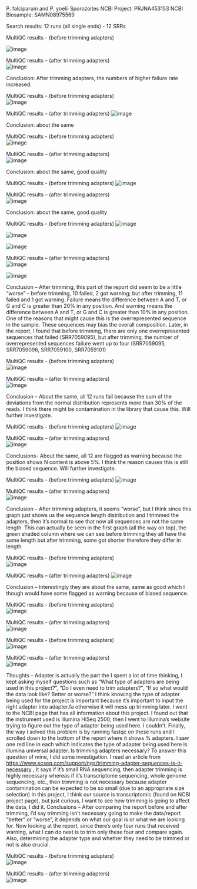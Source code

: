 P. falciparum and P. yoelii Sporozoites
NCBI Project: PRJNA453153
NCBI Biosample: SAMN08975569

Search results: 12 runs (all single ends) - 12 SRRs

MultiQC results - (before trimming adapters)    


![image](https://user-images.githubusercontent.com/61590108/81424006-407c6b00-9123-11ea-8acc-e994c10e7f5c.png)


MultiQC results – (after trimming adapters)   
![image](https://user-images.githubusercontent.com/61590108/81424458-fd6ec780-9123-11ea-8750-860541f8f153.png)

Conclusion: 
After trimming adapters, the numbers of higher failure rate increased.


MultiQC results - (before trimming adapters)    
![image](https://user-images.githubusercontent.com/61590108/81424627-3f980900-9124-11ea-94c1-684b2496b4cc.png)

MultiQC results – (after trimming adapters) 
![image](https://user-images.githubusercontent.com/61590108/81424745-6c4c2080-9124-11ea-84cb-ef41d886338a.png)

Conclusion:  about the same


MultiQC results - (before trimming adapters)   
![image](https://user-images.githubusercontent.com/61590108/81424849-930a5700-9124-11ea-8f05-6443820907de.png)

MultiQC results – (after trimming adapters)   
![image](https://user-images.githubusercontent.com/61590108/81424938-b03f2580-9124-11ea-85ef-b463d4c26604.png)

Conclusion: about the same, good quality


MultiQC results - (before trimming adapters)
![image](https://user-images.githubusercontent.com/61590108/81425041-d95fb600-9124-11ea-8a19-6ecf67b97c71.png)

MultiQC results – (after trimming adapters)  
![image](https://user-images.githubusercontent.com/61590108/81425112-f4322a80-9124-11ea-97b3-57957eae6bce.png)

Conclusion: about the same, good quality


MultiQC results - (before trimming adapters) 
![image](https://user-images.githubusercontent.com/61590108/81425194-19269d80-9125-11ea-9380-3d57e8b06964.png)

![image](https://user-images.githubusercontent.com/61590108/81425251-38bdc600-9125-11ea-8c54-f7b2c99bc2fd.png)

![image](https://user-images.githubusercontent.com/61590108/81425296-525f0d80-9125-11ea-9d77-8083ddf6ac1d.png)

MultiQC results – (after trimming adapters)   
![image](https://user-images.githubusercontent.com/61590108/81425354-6f93dc00-9125-11ea-8d84-59cb4cbc3756.png)

![image](https://user-images.githubusercontent.com/61590108/81425401-8803f680-9125-11ea-9010-96c19c88f90b.png)

Conclusion – 
After trimming, this part of the report did seem to be a little “worse” – before trimming, 10 failed, 2 got warning; but after trimming, 11 failed and 1 got warning. Failure means the difference between A and T, or G and C is greater than 20% in any position. And warning means the difference between A and T, or G and C is greater than 10% in any position. One of the reasons that might cause this is the overrepresented sequence in the sample. These sequences may bias the overall composition. Later, in the report, I found that before trimming, there are only one overrepresented sequences that failed (SRR7059095), but after trimming, the number of overrepresented sequences failure went up to four (SRR7059095, SRR7059096, SRR7059100, SRR7059101)


MultiQC results - (before trimming adapters)  
![image](https://user-images.githubusercontent.com/61590108/81425482-af5ac380-9125-11ea-9044-432f3fd4a2f5.png)

MultiQC results – (after trimming adapters)   
![image](https://user-images.githubusercontent.com/61590108/81425551-cb5e6500-9125-11ea-8c33-a1be52b65be8.png)

Conclusion – 
About the same, all 12 runs fail because the sum of the deviations from the normal distribution represents more than 30% of the reads. I think there might be contamination in the library that cause this. Will further investigate.


MultiQC results - (before trimming adapters)
![image](https://user-images.githubusercontent.com/61590108/81425649-0496d500-9126-11ea-96e8-5f4d60ac9c38.png)

MultiQC results – (after trimming adapters)   
![image](https://user-images.githubusercontent.com/61590108/81425741-2abc7500-9126-11ea-8a0e-5f883c98f639.png)

Conclusions- 
About the same, all 12 are flagged as warning because the position shows N content is above 5%.
I think the reason causes this is still the biased sequence. Will further investigate. 


MultiQC results - (before trimming adapters) 
![image](https://user-images.githubusercontent.com/61590108/81425817-47f14380-9126-11ea-9bbe-a20e38483291.png)

MultiQC results – (after trimming adapters)   
![image](https://user-images.githubusercontent.com/61590108/81425906-69522f80-9126-11ea-9a37-8887d3374d18.png)

Conclusion – 
After trimming adapters, it seems “worse”, but I think since this graph just shows us the sequence length distribution and I trimmed the adapters, then it’s normal to see that now all sequences are not the same length. This can actually be seen in the first graph (all the way on top), the green shaded column where we can see before trimming they all have the same length but after trimming, some got shorter therefore they differ in length. 


MultiQC results - (before trimming adapters)    
![image](https://user-images.githubusercontent.com/61590108/81425966-85ee6780-9126-11ea-84cb-04f7b5b021b2.png)

MultiQC results – (after trimming adapters) 
![image](https://user-images.githubusercontent.com/61590108/81426043-a28a9f80-9126-11ea-940b-c2d1300cb67b.png)

Conclusion – 
Interestingly they are about the same, same as good which I though would have some flagged as warning because of biased sequence. 


MultiQC results - (before trimming adapters)    
![image](https://user-images.githubusercontent.com/61590108/81426131-c51cb880-9126-11ea-9617-47e90dd0b1a3.png)

MultiQC results – (after trimming adapters)   
![image](https://user-images.githubusercontent.com/61590108/81426241-ebdaef00-9126-11ea-8d53-9b19aac6be9d.png)

MultiQC results - (before trimming adapters)   
![image](https://user-images.githubusercontent.com/61590108/81426328-08772700-9127-11ea-8f0e-1d38c63266f9.png)

MultiQC results – (after trimming adapters)   
![image](https://user-images.githubusercontent.com/61590108/81426504-47a57800-9127-11ea-91d5-e2a6c7bbee1c.png)

Thoughts –
Adapter is actually the part the I spent a lot of time thinking, I kept asking myself questions such as “What type of adapters are being used in this project?”, “Do I even need to trim adapters?”, “If so what would the data look like? Better or worse?” I think knowing the type of adapter being used for the project is important because it’s important to input the right adapter into adapter.fa otherwise it will mess up trimming later. I went to the NCBI page that has all information about this project. I found out that the instrument used is illumina HiSeq 2500, then I went to illumina’s website trying to figure out the type of adapter being used here. I couldn’t. Finally, the way I solved this problem is by running fastqc on these runs and I scrolled down to the bottom of the report where it shows % adapters. I saw one red line in each which indicates the type of adapter being used here is illumina universal adapter. 
Is trimming adapters necessary? To answer this question of mine, I did some investigation. I read an article from https://www.ecseq.com/support/ngs/trimming-adapter-sequences-is-it-necessary , It says if it’s small RNA sequencing, then adapter trimming is highly necessary whereas if it’s transcriptome sequencing, whole genome sequencing, etc., then trimming is not necessary because adapter contamination can be expected to be so small (due to an appropriate size selection) In this project, I think our source is transcriptomic (found on NCBI project page), but just curious, I want to see how trimming is going to affect the data, I did it. 
Conclusions – 
After comparing the report before and after trimming, I’d say trimming isn’t necessary going to make the data/report “better” or “worse”, it depends on what our goal is or what we are looking for. Now looking at the report, since there’s only four runs that received warning, what I can do next is to trim only these four and compare again. Also, determining the adapter type and whether they need to be trimmed or not is also crucial. 


MultiQC results - (before trimming adapters)   
![image](https://user-images.githubusercontent.com/61590108/81426619-76235300-9127-11ea-9d59-9de1d2c54d9b.png)

MultiQC results – (after trimming adapters)   
![image](https://user-images.githubusercontent.com/61590108/81426750-a1a63d80-9127-11ea-84f2-699cf626450d.png)



